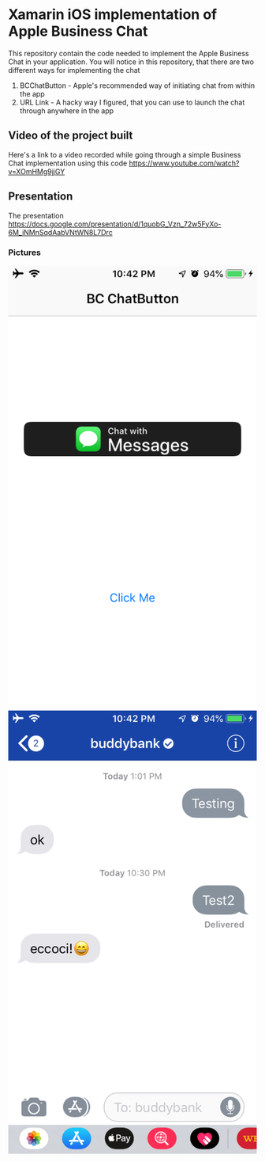 # Xamarin iOS implementation of Apple Business Chat

This repository contain the code needed to implement the Apple Business Chat in your application. 
You will notice in this repository, that there are two different ways for implementing the chat

1. BCChatButton - Apple's recommended way of initiating chat from within the app
2. URL Link - A hacky way I figured, that you can use to launch the chat through anywhere in the app

## Video of the project built

Here's a link to a video recorded while going through a simple Business Chat implementation using this code 
https://www.youtube.com/watch?v=XOmHMg9jjGY

## Presentation

The presentation 
https://docs.google.com/presentation/d/1quobG_Vzn_72w5FyXo-6M_iNMnSqdAabVNtWN8L7Drc

### Pictures

![Picture1](https://raw.githubusercontent.com/saamerm/XamarinAppleBusinessChat/master/Images/IMG_4126.PNG)
![Picture2](https://raw.githubusercontent.com/saamerm/XamarinAppleBusinessChat/master/Images/IMG_4127.PNG)
